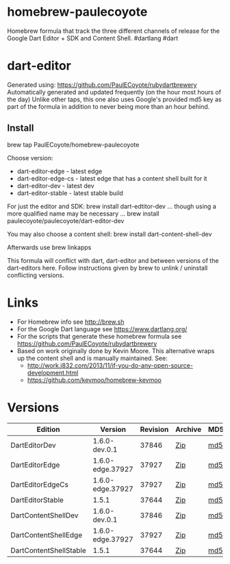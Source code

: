 homebrew-paulecoyote
====================

Homebrew formula that track the three different channels of release for the Google Dart Editor + SDK and Content Shell.  #dartlang #dart

dart-editor
===========

Generated using: https://github.com/PaulECoyote/rubydartbrewery
Automatically generated and updated frequently (on the hour most hours of the day)
Unlike other taps, this one also uses Google's provided md5 key as part of the formula in addition to never being more than an hour behind.

Install
-------
brew tap PaulECoyote/homebrew-paulecoyote

Choose version:
* dart-editor-edge - latest edge
* dart-editor-edge-cs - latest edge that has a content shell built for it
* dart-editor-dev - latest dev
* dart-editor-stable - latest stable build

For just the editor and SDK:
brew install dart-edtitor-dev
... though using a more qualified name may be necessary ...
brew install paulecoyote/paulecoyote/dart-editor-dev

You may also choose a content shell:
brew install dart-content-shell-dev

Afterwards use 
brew linkapps

This formula will conflict with dart, dart-editor and between versions of the dart-editors here.  Follow instructions given by brew to unlink / uninstall conflicting versions.

Links
=====
* For Homebrew info see http://brew.sh
* For the Google Dart language see https://www.dartlang.org/
* For the scripts that generate these homebrew formula see https://github.com/PaulECoyote/rubydartbrewery
* Based on work originally done by Kevin Moore. This alternative wraps up the content shell and is manually maintained.  See: 
    * http://work.j832.com/2013/11/if-you-do-any-open-source-development.html
    * https://github.com/kevmoo/homebrew-kevmoo

Versions
========
| Edition | Version | Revision | Archive | MD5 | Notes |
| ------- | ------- | -------- | ------- | --- | ----- |
| DartEditorDev | 1.6.0-dev.0.1 | 37846 | [Zip](http://storage.googleapis.com/dart-archive/channels/dev/release/37846/editor/darteditor-macos-x64.zip) | [md5](http://storage.googleapis.com/dart-archive/channels/dev/release/37846/editor/darteditor-macos-x64.zip.md5sum) | [Changes](http://storage.googleapis.com/dart-archive/channels/dev/release/latest/changelog.html) |
| DartEditorEdge | 1.6.0-edge.37927 | 37927 | [Zip](http://storage.googleapis.com/dart-archive/channels/be/raw/37927/editor/darteditor-macos-x64.zip) | [md5](http://storage.googleapis.com/dart-archive/channels/be/raw/37927/editor/darteditor-macos-x64.zip.md5sum) | - |
| DartEditorEdgeCs | 1.6.0-edge.37927 | 37927 | [Zip](http://storage.googleapis.com/dart-archive/channels/be/raw/37927/editor/darteditor-macos-x64.zip) | [md5](http://storage.googleapis.com/dart-archive/channels/be/raw/37927/editor/darteditor-macos-x64.zip.md5sum) | - |
| DartEditorStable | 1.5.1 | 37644 | [Zip](http://storage.googleapis.com/dart-archive/channels/stable/release/37644/editor/darteditor-macos-x64.zip) | [md5](http://storage.googleapis.com/dart-archive/channels/stable/release/37644/editor/darteditor-macos-x64.zip.md5sum) | [Changes](http://storage.googleapis.com/dart-archive/channels/stable/release/latest/changelog.html) |
| DartContentShellDev | 1.6.0-dev.0.1 | 37846 | [Zip](http://storage.googleapis.com/dart-archive/channels/dev/release/37846/dartium/content_shell-macos-ia32-release.zip) | [md5](http://storage.googleapis.com/dart-archive/channels/dev/release/37846/dartium/content_shell-macos-ia32-release.zip.md5sum) | - |
| DartContentShellEdge | 1.6.0-edge.37927 | 37927 | [Zip](http://storage.googleapis.com/dart-archive/channels/be/raw/37927/dartium/content_shell-macos-ia32-release.zip) | [md5](http://storage.googleapis.com/dart-archive/channels/be/raw/37927/dartium/content_shell-macos-ia32-release.zip.md5sum) | - |
| DartContentShellStable | 1.5.1 | 37644 | [Zip](http://storage.googleapis.com/dart-archive/channels/stable/release/37644/dartium/content_shell-macos-ia32-release.zip) | [md5](http://storage.googleapis.com/dart-archive/channels/stable/release/37644/dartium/content_shell-macos-ia32-release.zip.md5sum) | - |

